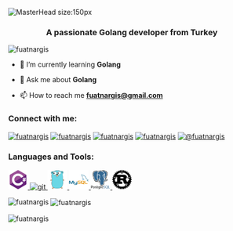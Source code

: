 ![MasterHead size:150px](https://media.licdn.com/dms/image/v2/D4D03AQHxOGmxdKeipQ/profile-displayphoto-shrink_800_800/B4DZPKDlqXGUAc-/0/1734261759506?e=1753920000&v=beta&t=rzMJWTFtEeMS_T6Bw1SyUOLOgpVXBKPVsoL6wGWBFiI)

<h3 align="center">A passionate Golang developer from Turkey</h3>

<p align="left"> <img src="https://komarev.com/ghpvc/?username=fuatnargis&label=Profile%20views&color=0e75b6&style=flat" alt="fuatnargis" /> </p>

- 🌱 I’m currently learning **Golang**

- 💬 Ask me about **Golang**

- 📫 How to reach me **fuatnargis@gmail.com**

<h3 align="left">Connect with me:</h3>
<p align="left">
<a href="https://twitter.com/fuatnargis" target="blank"><img align="center" src="https://raw.githubusercontent.com/rahuldkjain/github-profile-readme-generator/master/src/images/icons/Social/twitter.svg" alt="fuatnargis" height="30" width="40" /></a>
<a href="https://linkedin.com/in/fuatnargis" target="blank"><img align="center" src="https://raw.githubusercontent.com/rahuldkjain/github-profile-readme-generator/master/src/images/icons/Social/linked-in-alt.svg" alt="fuatnargis" height="30" width="40" /></a>
<a href="https://kaggle.com/fuatnargis" target="blank"><img align="center" src="https://raw.githubusercontent.com/rahuldkjain/github-profile-readme-generator/master/src/images/icons/Social/kaggle.svg" alt="fuatnargis" height="30" width="40" /></a>
<a href="https://instagram.com/fuatnargis" target="blank"><img align="center" src="https://raw.githubusercontent.com/rahuldkjain/github-profile-readme-generator/master/src/images/icons/Social/instagram.svg" alt="fuatnargis" height="30" width="40" /></a>
<a href="https://medium.com/@fuatnargis" target="blank"><img align="center" src="https://raw.githubusercontent.com/rahuldkjain/github-profile-readme-generator/master/src/images/icons/Social/medium.svg" alt="@fuatnargis" height="30" width="40" /></a>
</p>

<h3 align="left">Languages and Tools:</h3>
<p align="left"> <a href="https://www.w3schools.com/cs/" target="_blank" rel="noreferrer"> <img src="https://raw.githubusercontent.com/devicons/devicon/master/icons/csharp/csharp-original.svg" alt="csharp" width="40" height="40"/> </a> <a href="https://git-scm.com/" target="_blank" rel="noreferrer"> <img src="https://www.vectorlogo.zone/logos/git-scm/git-scm-icon.svg" alt="git" width="40" height="40"/> </a> <a href="https://golang.org" target="_blank" rel="noreferrer"> <img src="https://raw.githubusercontent.com/devicons/devicon/master/icons/go/go-original.svg" alt="go" width="40" height="40"/> </a> <a href="https://www.mysql.com/" target="_blank" rel="noreferrer"> <img src="https://raw.githubusercontent.com/devicons/devicon/master/icons/mysql/mysql-original-wordmark.svg" alt="mysql" width="40" height="40"/> </a> <a href="https://www.postgresql.org" target="_blank" rel="noreferrer"> <img src="https://raw.githubusercontent.com/devicons/devicon/master/icons/postgresql/postgresql-original-wordmark.svg" alt="postgresql" width="40" height="40"/> </a> <a href="https://www.rust-lang.org" target="_blank" rel="noreferrer"> <img src="https://raw.githubusercontent.com/devicons/devicon/master/icons/rust/rust-plain.svg" alt="rust" width="40" height="40"/> </a> </p>

<p><img align="left" src="https://github-readme-stats.vercel.app/api/top-langs?username=fuatnargis&show_icons=true&locale=en&layout=compact" alt="fuatnargis" /></p>

<p>&nbsp;<img align="center" src="https://github-readme-stats.vercel.app/api?username=fuatnargis&show_icons=true&locale=en" alt="fuatnargis" /></p>

<p><img align="center" src="https://github-readme-streak-stats.herokuapp.com/?user=fuatnargis&" alt="fuatnargis" /></p>
